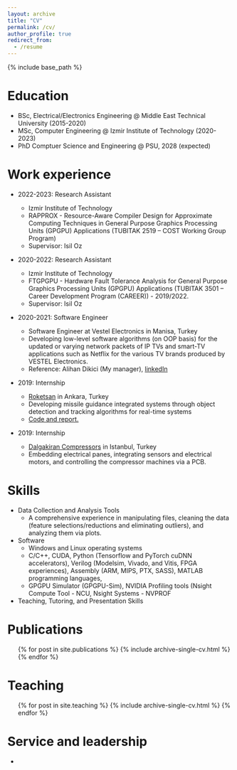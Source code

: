 ```yaml
---
layout: archive
title: "CV"
permalink: /cv/
author_profile: true
redirect_from:
  - /resume
---
```


{% include base_path %}

Education
======
* BSc, Electrical/Electronics Engineering @ Middle East Technical University (2015-2020)
* MSc, Computer Engineering @ Izmir Institute of Technology (2020-2023)
* PhD Comptuer Science and Engineering @ PSU, 2028 (expected)

Work experience
======
* 2022-2023: Research Assistant
  * Izmir Institute of Technology 
  * RAPPROX - Resource-Aware Compiler Design for Approximate Computing Techniques in General Purpose Graphics Processing Units (GPGPU) Applications (TUBITAK 2519 – COST Working Group Program)
  * Supervisor: Isil Oz

* 2020-2022: Research Assistant
  * Izmir Institute of Technology 
  * FTGPGPU - Hardware Fault Tolerance Analysis for General Purpose Graphics Processing Units (GPGPU) Applications (TUBITAK 3501 – Career Development Program (CAREER)) - 2019/2022.
  * Supervisor: Isil Oz

* 2020-2021: Software Engineer
  * Software Engineer at Vestel Electronics in Manisa, Turkey
  * Developing low-level software algorithms (on OOP basis) for the updated or varying network packets of IP TVs and smart-TV applications such as Netflix for the various TV brands produced by VESTEL Electronics.
  * Reference: Alihan Dikici (My manager), [linkedIn](https://www.linkedin.com/in/alihan-dikici?trk=public_profile_browsemap&originalSubdomain=tr)

* 2019: Internship 
  * [Roketsan](https://www.roketsan.com.tr/tr) in Ankara, Turkey
  * Developing missile guidance integrated systems through object detection and tracking algorithms for real-time systems 
  * [Code and report.]([algorithm](https://github.com/topcuburak/topcuburak.github.io/blob/master/_data/RoketsanIntenshipReport.pdf))

* 2019: Internship 
  * [Dalgakiran Compressors](https://www.dalgakiran.com/en) in Istanbul, Turkey
  * Embedding electrical panes, integrating sensors and electrical motors, and controlling the compressor machines via a PCB.

Skills
======
* Data Collection and Analysis Tools
  * A comprehensive experience in manipulating files, cleaning the data (feature selections/reductions and eliminating outliers), and analyzing them via plots.  
* Software
  * Windows and Linux operating systems
  * C/C++, CUDA, Python (Tensorflow and PyTorch cuDNN accelerators), Verilog (Modelsim, Vivado, and Vitis, FPGA experiences), Assembly (ARM, MIPS, PTX, SASS), MATLAB programming languages,
  * GPGPU Simulator (GPGPU-Sim), NVIDIA Profiling tools (Nsight Compute Tool - NCU, Nsight Systems - NVPROF 
* Teaching, Tutoring, and Presentation Skills

Publications
======
  <ul>{% for post in site.publications %}
    {% include archive-single-cv.html %}
  {% endfor %}</ul>
   
Teaching
======
  <ul>{% for post in site.teaching %}
    {% include archive-single-cv.html %}
  {% endfor %}</ul>
  
Service and leadership
======
* 
